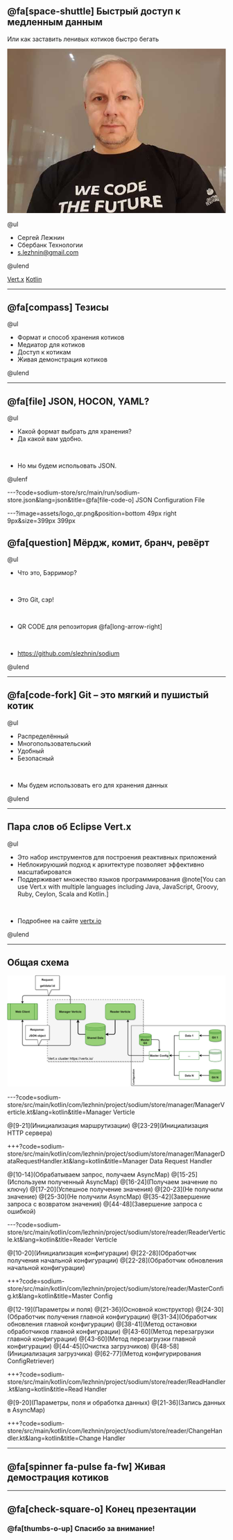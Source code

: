 ## @fa[space-shuttle] Быстрый доступ к медленным данным​

Или как заставить ленивых  котиков  быстро бегать​

![Profile Photo](assets/profile_photo.jpg)

@ul

- Сергей Лежнин
- Сбербанк Технологии
- [s.lezhnin@gmail.com](mailto:s.lezhnin@gmail.com)

@ulend

[Vert.x](https://vertx.io) [Kotlin](https://kotlinlang.org)

---
## @fa[compass] Тезисы​

@ul

- Формат и способ хранения котиков​
- Медиатор для котиков​
- Доступ к котикам​
- Живая демонстрация котиков

@ulend

---
## @fa[file] JSON, HOCON, YAML?​

@ul

- Какой формат выбрать для хранения?
- Да какой вам удобно.

<br>

- Но мы будем испольовать JSON.

@ulenf

---?code=sodium-store/src/main/run/sodium-store.json&lang=json&title=@fa[file-code-o] JSON Configuration File

---?image=assets/logo_qr.png&position=bottom 49px right 9px&size=399px 399px
## @fa[question] Мёрдж, комит, бранч, ревёрт

@ul

- Что это, Бэрримор?​

<br>

- Это Git, сэр!​

<br>

- QR CODE для репозитория @fa[long-arrow-right]

<br>

- https://github.com/slezhnin/sodium

@ulend

---
## @fa[code-fork] Git – это мягкий и пушистый котик​

@ul

- Распределённый​
- Многопользовательский​
- Удобный​
- Безопасный​

​<br>

- Мы будем использовать его для хранения данных​

@ulend

---
## Пара слов об Eclipse Vert.x

@ul

- Это набор инструментов для построения реактивных приложений
- Неблокируюший подход к архитектуре позволяет эффективно масштабироватся
- Поддерживает множество языков программирования @note[You can use Vert.x with multiple languages including Java, JavaScript, Groovy, Ruby, Ceylon, Scala and Kotlin.]

<br>

- Подробнее на сайте [vertx.io](https://vertx.io/)

@ulend

---
## Общая схема

![General Schema](assets/general_schema.png)

---?code=sodium-store/src/main/kotlin/com/lezhnin/project/sodium/store/manager/ManagerVerticle.kt&lang=kotlin&title=Manager Verticle

@[9-21](Инициализация маршрутизации)
@[23-29](Инициализация HTTP сервера)

+++?code=sodium-store/src/main/kotlin/com/lezhnin/project/sodium/store/manager/ManagerDataRequestHandler.kt&lang=kotlin&title=Manager Data Request Handler

@[10-14](Обрабатываем запрос, получаем AsyncMap)
@[15-25](Используем полученный AsyncMap)
@[16-24](Получаем значение по ключу)
@[17-20](Успешное получение значения)
@[20-23](Не получили значение)
@[25-30](Не получили AsyncMap)
@[35-42](Завершение запроса с возвратом значения)
@[44-48](Завершение запроса с ошибкой)

---?code=sodium-store/src/main/kotlin/com/lezhnin/project/sodium/store/reader/ReaderVerticle.kt&lang=kotlin&title=Reader Verticle

@[10-20](Инициализация конфигурации)
@[22-28](Обработчик получения начальной конфигурации)
@[22-28](Обработчик обновления начальной конфигурации)

+++?code=sodium-store/src/main/kotlin/com/lezhnin/project/sodium/store/reader/MasterConfig.kt&lang=kotlin&title=Master Config

@[12-19](Параметры и поля)
@[21-36](Основной конструктор)
@[24-30](Обработчик получения главной конфигурации)
@[31-34](Обработчик обновления главной конфигурации)
@[38-41](Метод остановки обработчиков главной конфигурации)
@[43-60](Метод перезагрузки главной конфигурации)
@[43-60](Метод перезагрузки главной конфигурации)
@[44-45](Очистка загрузчиков)
@[48-58](Инициализация загрузчика)
@[62-77](Метод конфигурирования ConfigRetriever)

+++?code=sodium-store/src/main/kotlin/com/lezhnin/project/sodium/store/reader/ReadHandler.kt&lang=kotlin&title=Read Handler

@[9-20](Параметры, поля и обработка данных)
@[21-36](Запись данных в AsyncMap)

+++?code=sodium-store/src/main/kotlin/com/lezhnin/project/sodium/store/reader/ChangeHandler.kt&lang=kotlin&title=Change Handler

---
## @fa[spinner fa-pulse fa-fw] Живая демострация котиков

---
## @fa[check-square-o] Конец презентации
### @fa[thumbs-o-up] Спасибо за внимание!
